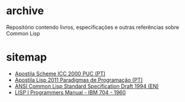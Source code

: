 # archive
Repositório contendo  livros, especificações e outras referências sobre Common Lisp

# sitemap

- [Apostila Scheme ICC 2000 PUC (PT)](apostila-scheme-icc-2000-puc.pdf)
- [Apostila Lisp 2011 Paradigmas de Programação (PT)](apostila-lisp-2011.pdf)
- [ANSI Common Lisp Standard Specification Draft 1994 (EN)](ansi_cl_standard_draft_nice.pdf)
- [LISP I Programmers Manual - IBM 704 - 1960](LISP_I_Programmers_Manual-IBM_704-1960.pdf)
